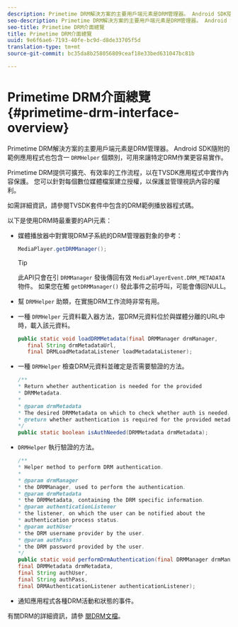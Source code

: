 ```yaml
---
description: Primetime DRM解決方案的主要用戶端元素是DRM管理器。 Android SDK隨附的範例應用程式也包含DRMHelper類別，可用來讓某些DRM作業更容易實作。
seo-description: Primetime DRM解決方案的主要用戶端元素是DRM管理器。 Android SDK隨附的範例應用程式也包含DRMHelper類別，可用來讓某些DRM作業更容易實作。
seo-title: Primetime DRM介面總覽
title: Primetime DRM介面總覽
uuid: 9e6f6ae6-7193-40fe-bc9d-d8de33705f5d
translation-type: tm+mt
source-git-commit: bc35da8b258056809ceaf18e33bed631047bc81b

---
```



# Primetime DRM介面總覽 {#primetime-drm-interface-overview}

Primetime DRM解決方案的主要用戶端元素是DRM管理器。 Android SDK隨附的範例應用程式也包含一 `DRMHelper` 個類別，可用來讓特定DRM作業更容易實作。

<!--<a id="section_4DD54E085AB345FE9BE00865E56B28DB"></a>-->

Primetime DRM提供可擴充、有效率的工作流程，以在TVSDK應用程式中實作內容保護。 您可以針對每個數位媒體檔案建立授權，以保護並管理視訊內容的權利。

如需詳細資訊，請參閱TVSDK套件中包含的DRM範例播放器程式碼。

以下是使用DRM時最重要的API元素：

* 媒體播放器中對實現DRM子系統的DRM管理器對象的參考：

   ```java
   MediaPlayer.getDRMManager();
   ```

   >[!TIP]
   >
   >此API只會在引 `DRMManager` 發後傳回有效 `MediaPlayerEvent.DRM_METADATA` 物件。 如果您在觸 `getDRMManager()` 發此事件之前呼叫，可能會傳回NULL。

* 幫 `DRMHelper` 助類，在實施DRM工作流時非常有用。
* 一種 `DRMHelper` 元資料載入器方法，當DRM元資料位於與媒體分離的URL中時，載入該元資料。

   ```java
   public static void loadDRMMetadata(final DRMManager drmManager,  
      final String drmMetadataUrl,  
      final DRMLoadMetadataListener loadMetadataListener);
   ```

* 一種 `DRMHelper` 檢查DRM元資料並確定是否需要驗證的方法。

   ```java
   /** 
   * Return whether authentication is needed for the provided 
   * DRMMetadata. 
   * 
   * @param drmMetadata 
   * The desired DRMMetadata on which to check whether auth is needed. 
   * @return whether authentication is required for the provided metadata 
   */ 
   public static boolean isAuthNeeded(DRMMetadata drmMetadata);
   ```

* `DRMHelper` 執行驗證的方法。

   ```java
   /** 
   * Helper method to perform DRM authentication. 
   * 
   * @param drmManager 
   * the DRMManager, used to perform the authentication. 
   * @param drmMetadata 
   * the DRMMetadata, containing the DRM specific information. 
   * @param authenticationListener 
   * the listener, on which the user can be notified about the 
   * authentication process status. 
   * @param authUser 
   * the DRM username provider by the user. 
   * @param authPass 
   * the DRM password provided by the user. 
   */ 
   public static void performDrmAuthentication(final DRMManager drmManager,  
   final DRMMetadata drmMetadata,  
   final String authUser,  
   final String authPass,  
   final DRMAuthenticationListener authenticationListener);
   ```

* 通知應用程式各種DRM活動和狀態的事件。

有關DRM的詳細資訊，請參 [閱DRM文檔](https://helpx.adobe.com/primetime/user-guide.html)。

